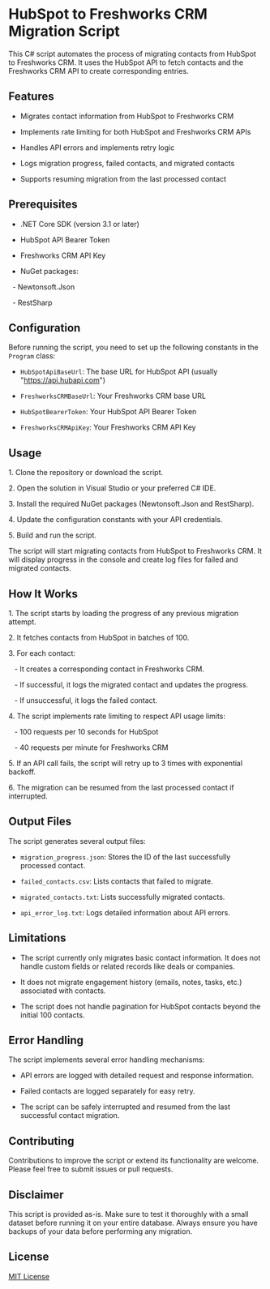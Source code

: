 # HubSpot to Freshworks CRM Migration Script

This C# script automates the process of migrating contacts from HubSpot to Freshworks CRM. It uses the HubSpot API to fetch contacts and the Freshworks CRM API to create corresponding entries.

## Features

- Migrates contact information from HubSpot to Freshworks CRM

- Implements rate limiting for both HubSpot and Freshworks CRM APIs

- Handles API errors and implements retry logic

- Logs migration progress, failed contacts, and migrated contacts

- Supports resuming migration from the last processed contact

## Prerequisites

- .NET Core SDK (version 3.1 or later)

- HubSpot API Bearer Token

- Freshworks CRM API Key

- NuGet packages:

  - Newtonsoft.Json

  - RestSharp

## Configuration

Before running the script, you need to set up the following constants in the `Program` class:

- `HubSpotApiBaseUrl`: The base URL for HubSpot API (usually "https://api.hubapi.com")

- `FreshworksCRMBaseUrl`: Your Freshworks CRM base URL

- `HubSpotBearerToken`: Your HubSpot API Bearer Token

- `FreshworksCRMApiKey`: Your Freshworks CRM API Key

## Usage

1\. Clone the repository or download the script.

2\. Open the solution in Visual Studio or your preferred C# IDE.

3\. Install the required NuGet packages (Newtonsoft.Json and RestSharp).

4\. Update the configuration constants with your API credentials.

5\. Build and run the script.

The script will start migrating contacts from HubSpot to Freshworks CRM. It will display progress in the console and create log files for failed and migrated contacts.

## How It Works

1\. The script starts by loading the progress of any previous migration attempt.

2\. It fetches contacts from HubSpot in batches of 100.

3\. For each contact:

   - It creates a corresponding contact in Freshworks CRM.

   - If successful, it logs the migrated contact and updates the progress.

   - If unsuccessful, it logs the failed contact.

4\. The script implements rate limiting to respect API usage limits:

   - 100 requests per 10 seconds for HubSpot

   - 40 requests per minute for Freshworks CRM

5\. If an API call fails, the script will retry up to 3 times with exponential backoff.

6\. The migration can be resumed from the last processed contact if interrupted.

## Output Files

The script generates several output files:

- `migration_progress.json`: Stores the ID of the last successfully processed contact.

- `failed_contacts.csv`: Lists contacts that failed to migrate.

- `migrated_contacts.txt`: Lists successfully migrated contacts.

- `api_error_log.txt`: Logs detailed information about API errors.

## Limitations

- The script currently only migrates basic contact information. It does not handle custom fields or related records like deals or companies.

- It does not migrate engagement history (emails, notes, tasks, etc.) associated with contacts.

- The script does not handle pagination for HubSpot contacts beyond the initial 100 contacts.

## Error Handling

The script implements several error handling mechanisms:

- API errors are logged with detailed request and response information.

- Failed contacts are logged separately for easy retry.

- The script can be safely interrupted and resumed from the last successful contact migration.

## Contributing

Contributions to improve the script or extend its functionality are welcome. Please feel free to submit issues or pull requests.

## Disclaimer

This script is provided as-is. Make sure to test it thoroughly with a small dataset before running it on your entire database. Always ensure you have backups of your data before performing any migration.

## License

[MIT License](LICENSE)
